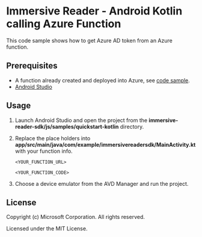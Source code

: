 # Immersive Reader - Android Kotlin calling Azure Function

This code sample shows how to get Azure AD token from an Azure function.

## Prerequisites

* A function already created and deployed into Azure, see [code sample](https://github.com/microsoft/immersive-reader-sdk/tree/master/js/samples/azure-function-csharp).
* [Android Studio](https://developer.android.com/studio)

## Usage

1. Launch Android Studio and open the project from the **immersive-reader-sdk/js/samples/quickstart-kotlin** directory.

2. Replace the place holders into **app/src/main/java/com/example/immersivereadersdk/MainActivity.kt** with your function info.

    `<YOUR_FUNCTION_URL>`

    `<YOUR_FUNCTION_CODE>`

1. Choose a device emulator from the AVD Manager and run the project.

## License

Copyright (c) Microsoft Corporation. All rights reserved.

Licensed under the MIT License.
